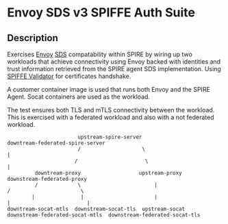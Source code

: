 # Envoy SDS v3 SPIFFE Auth Suite

## Description

Exercises [Envoy](https://www.envoyproxy.io/)
[SDS](https://www.envoyproxy.io/docs/envoy/latest/configuration/security/secret)
compatability within SPIRE by wiring up two workloads that achieve connectivity
using Envoy backed with identities and trust information retrieved from the
SPIRE agent SDS implementation. Using [SPIFFE Validator](https://www.envoyproxy.io/docs/envoy/latest/api-v3/extensions/transport_sockets/tls/v3/tls_spiffe_validator_config.proto)
for certificates handshake.

A customer container image is used that runs both Envoy and the SPIRE Agent. Socat containers are used as the workload.

The test ensures both TLS and mTLS connectivity between the workload. This is exercised with a federated workload and also with a not federated workload.

                                                                                                                                
                           upstream-spire-server                             downtream-federated-spire-server
                           /                    \                                            |
                          /                      \                                           |
             downtream-proxy                   upstream-proxy                   downstream-federated-proxy
             /             \                        |                           /                       \
            |               |                       |                          |                         |
    downtream-socat-mtls  downstream-socat-tls  upstream-socat     downstream-federated-socat-mtls  downstream-federated-socat-tls 
                                                                                                                                
